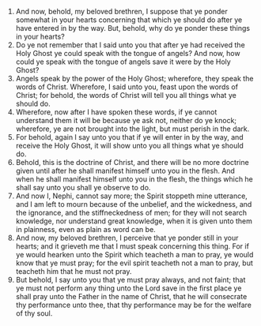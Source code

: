 1. And now, behold, my beloved brethren, I suppose that ye ponder somewhat in your hearts concerning that which ye should do after ye have entered in by the way. But, behold, why do ye ponder these things in your hearts?
2. Do ye not remember that I said unto you that after ye had received the Holy Ghost ye could speak with the tongue of angels? And now, how could ye speak with the tongue of angels save it were by the Holy Ghost?
3. Angels speak by the power of the Holy Ghost; wherefore, they speak the words of Christ. Wherefore, I said unto you, feast upon the words of Christ; for behold, the words of Christ will tell you all things what ye should do.
4. Wherefore, now after I have spoken these words, if ye cannot understand them it will be because ye ask not, neither do ye knock; wherefore, ye are not brought into the light, but must perish in the dark.
5. For behold, again I say unto you that if ye will enter in by the way, and receive the Holy Ghost, it will show unto you all things what ye should do.
6. Behold, this is the doctrine of Christ, and there will be no more doctrine given until after he shall manifest himself unto you in the flesh. And when he shall manifest himself unto you in the flesh, the things which he shall say unto you shall ye observe to do.
7. And now I, Nephi, cannot say more; the Spirit stoppeth mine utterance, and I am left to mourn because of the unbelief, and the wickedness, and the ignorance, and the stiffneckedness of men; for they will not search knowledge, nor understand great knowledge, when it is given unto them in plainness, even as plain as word can be.
8. And now, my beloved brethren, I perceive that ye ponder still in your hearts; and it grieveth me that I must speak concerning this thing. For if ye would hearken unto the Spirit which teacheth a man to pray, ye would know that ye must pray; for the evil spirit teacheth not a man to pray, but teacheth him that he must not pray.
9. But behold, I say unto you that ye must pray always, and not faint; that ye must not perform any thing unto the Lord save in the first place ye shall pray unto the Father in the name of Christ, that he will consecrate thy performance unto thee, that thy performance may be for the welfare of thy soul.
